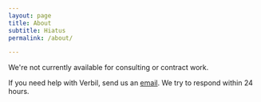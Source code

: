 ```yaml
---
layout: page
title: About
subtitle: Hiatus
permalink: /about/

---
```


We're not currently available for consulting or contract work. 

If you need help with Verbil, send us an [email](mailto:support@fastmiso.com). We try to respond within 24 hours.